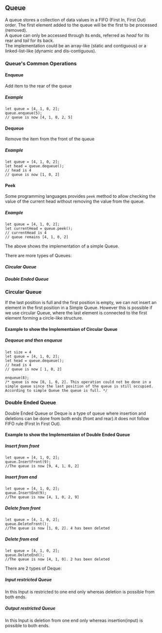 ## Queue
A queue stores a collection of data values in a FIFO (First In, First Out) order. The first element added to the queue will be the first to be processed (removed).\
A queue can only be accessed through its ends, referred as _head_ for its rear and _tail_ for its back.\
The implementation could be an array-like (static and contiguous) or a linked-list-like (dynamic and dis-contiguous).
### Queue's Common Operations
#### Enqueue
Add item to the rear of the queue
##### Example
```
let queue = [4, 1, 0, 2];
queue.enqueue(5);
// queue is now [4, 1, 0, 2, 5]
```
#### Dequeue
Remove the item from the front of the queue
##### Example

```
let queue = [4, 1, 0, 2];
let head = queue.dequeue();
// head is 4
// queue is now [1, 0, 2]
```
#### Peek
Some programming languages provides `peek` method to allow checking the value of the current head without removing the value from the queue.
##### Example

```
let queue = [4, 1, 0, 2];
let currentHead = queue.peek();
// currentHead is 4
// queue remains [4, 1, 0, 2]
```

The above shows the implementation of a simple Queue.

There are more types of Queues: 
#####   Circular Queue
#####   Double Ended Queue

### Circular Queue

If the last position is full and the first position is empty, we can not insert an element in the first position in a Simple Queue. However this is possible if we use circular Queue, where the last element is connected to the first element forming a circle-like structure.

#### Example to show the Implementaion of Circular Queue

##### Dequeue and then enqueue
```
let size = 4
let queue = [4, 1, 0, 2];
let head = queue.dequeue();
// head is 4
// queue is now [ 1, 0, 2]

enqueue(8);
/* queue is now [8, 1, 0, 2]. This operation could not be done in a simple queue since the last position of the queue is still occupied. According to simple Queue the queue is full. */

```

### Double Ended Queue

Double Ended Queue or Deque is a type of queue where insertion and deletions can be done from both ends (front and rear).it does not follow FIFO rule (First In First Out).

#### Example to show the Implementaion of Double Ended Queue

##### Insert from front

```
let queue = [4, 1, 0, 2];
queue.InsertFront(9);
//The queue is now [9, 4, 1, 0, 2]
```
##### Insert from end

```
let queue = [4, 1, 0, 2];
queue.InsertEnd(9);
//The queue is now [4, 1, 0, 2, 9]
```
##### Delete from front

```
let queue = [4, 1, 0, 2];
queue.DeleteFront();
//The queue is now [1, 0, 2]. 4 has been deleted
```
##### Delete from end

```
let queue = [4, 1, 0, 2];
queue.DeleteEnd();
//The queue is now [4, 1, 0]. 2 has been deleted
```


There are 2 types of Deque:

##### Input restricted Queue
In this Input is restricted to one end only whereas deletion is possible from both ends.

##### Output restricted Queue
In this Input is deletion from one end only whereas insertion(input) is possible to both ends.

